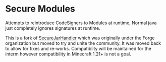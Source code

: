 # Secure Modules

Attempts to reintroduce CodeSigners to Modules at runtime, Normal java just completely ignores signatures at runtime.

This is a fork of [SecureJarHandler](https://github.com/McModLauncher/securejarhandler) which was originally under the Forge organization but moved to try and unite the community. 
It was moved back to allow for fixes and re-works. Compatiblity will be maintained for the interm however compatibility in Minecraft 1.21+ is not a goal.